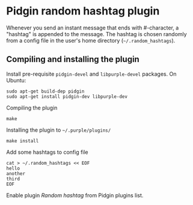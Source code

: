 # Pidgin random hashtag plugin

Whenever you send an instant message that ends with #-character, a "hashtag"
is appended to the message. The hashtag is chosen randomly from a config file
in the user's home directory (`~/.random_hashtags`).

## Compiling and installing the plugin

Install pre-requisite `pidgin-devel` and `libpurple-devel` packages. On Ubuntu:

	sudo apt-get build-dep pidgin
	sudo apt-get install pidgin-dev libpurple-dev

Compiling the plugin

	make

Installing the plugin to `~/.purple/plugins/`

	make install

Add some hashtags to config file

	cat > ~/.random_hashtags << EOF
	hello
	another
	third
	EOF

Enable plugin *Random hashtag* from Pidgin plugins list.
